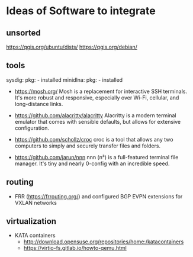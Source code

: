 # Ideas of Software to integrate


## unsorted

https://qgis.org/ubuntu/dists/
https://qgis.org/debian/


## tools

sysdig:
  pkg:
    - installed
minidlna:
  pkg:
    - installed

+ https://mosh.org/
Mosh is a replacement for interactive SSH terminals. It's more robust and responsive, especially over Wi-Fi, cellular, and long-distance links.

+ https://github.com/alacritty/alacritty
Alacritty is a modern terminal emulator that comes with sensible defaults, but allows for extensive configuration.

+ https://github.com/schollz/croc
croc is a tool that allows any two computers to simply and securely transfer files and folders.

+ https://github.com/jarun/nnn
nnn (n³) is a full-featured terminal file manager. It's tiny and nearly 0-config with an incredible speed.

## routing
+ FRR (https://frrouting.org/) and configured BGP EVPN extensions for VXLAN networks

## virtualization

+ KATA containers
    + http://download.opensuse.org/repositories/home:/katacontainers
    + https://virtio-fs.gitlab.io/howto-qemu.html
